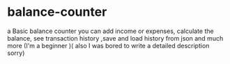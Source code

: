 # balance-counter
a Basic balance counter you can add income or expenses,  calculate the balance, see transaction history ,save and load history from json and much more (I'm a beginner )( also I was bored to write a detailed description sorry)
